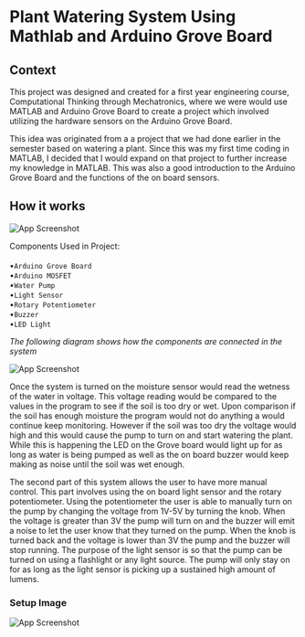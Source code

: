# Plant Watering System Using Mathlab and Arduino Grove Board


## Context 

This project was designed and created for a first year engineering course, Computational Thinking through Mechatronics, where we were would use MATLAB and Arduino Grove Board to create a project which involved utilizing the hardware sensors on the Arduino Grove Board.

This idea was originated from a a project that we had done earlier in the semester based on watering a plant. Since this was my first time coding in MATLAB, I decided that I would expand on that project to further increase my knowledge in MATLAB. This was also a good introduction to the Arduino Grove Board and the functions of the on board sensors.

## How it works  

![App Screenshot](https://media.giphy.com/media/w6kq9zq2x0usB4EdO9/giphy.gif)

Components Used in Project: \
\
•`Arduino Grove Board ` \
•`Arduino MOSFET` \
•`Water Pump` \
•`Light Sensor` \
•`Rotary Potentiometer ` \
•`Buzzer ` \
•`LED Light `

*The following diagram shows how the components are connected in the system*

![App Screenshot](https://i.imgur.com/qKzjl6S.png)

Once the system is turned on the moisture sensor would read the wetness of the water in voltage. This voltage reading would be compared to the values in the program to see if the soil is too dry or wet. Upon comparison if the soil has enough moisture the program would not do anything a would continue keep monitoring. However if the soil was too dry the voltage would high and this would cause the pump to turn on and start watering the plant. While this is happening the LED on the Grove board would light up for as long as water is being pumped as well as the on board buzzer would keep making as noise until the soil was wet enough.

The second part of this system allows the user to have more manual control. This part involves using the on board light sensor and the rotary potentiometer. Using the potentiometer the user is able to manually turn on the pump by changing the voltage from 1V-5V by turning the knob. When the voltage is greater than 3V the pump will turn on and the buzzer will emit a noise to let the user know that they turned on the pump. When the knob is turned back and the voltage is lower than 3V the pump and the buzzer will stop running. The purpose of the light sensor is so that the pump can be turned on using a flashlight or any light source. The pump will only stay on for as long as the light sensor is picking up a sustained high amount of lumens. 

### Setup Image

![App Screenshot](https://i.imgur.com/wnaGpqT.png)

